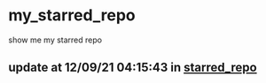 # my_starred_repo
show me my starred repo

update at 12/09/21 04:15:43 in [starred_repo](./index.html)
---

